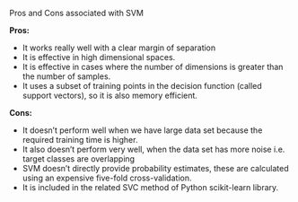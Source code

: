 Pros and Cons associated with SVM

**Pros:**

- It works really well with a clear margin of separation
- It is effective in high dimensional spaces.
- It is effective in cases where the number of dimensions is greater than the number of samples.
- It uses a subset of training points in the decision function (called support vectors), so it is also memory efficient.

**Cons:**

- It doesn’t perform well when we have large data set because the required training time is higher.
- It also doesn’t perform very well, when the data set has more noise i.e. target classes are overlapping
- SVM doesn’t directly provide probability estimates, these are calculated using an expensive five-fold cross-validation.
- It is included in the related SVC method of Python scikit-learn library.
